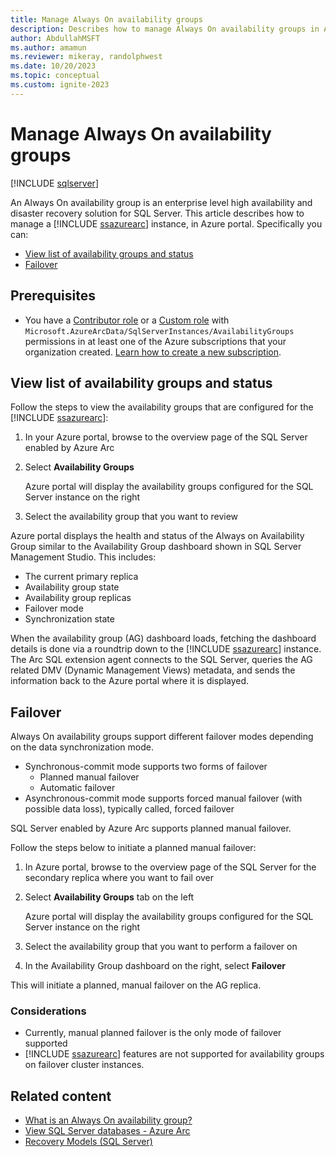 ```yaml
---
title: Manage Always On availability groups
description: Describes how to manage Always On availability groups in Azure portal
author: AbdullahMSFT
ms.author: amamun 
ms.reviewer: mikeray, randolphwest
ms.date: 10/20/2023
ms.topic: conceptual
ms.custom: ignite-2023
---
```


# Manage Always On availability groups

[!INCLUDE [sqlserver](../../includes/applies-to-version/sqlserver.md)]

An Always On availability group is an enterprise level high availability and disaster recovery solution for SQL Server. This article describes how to manage a [!INCLUDE [ssazurearc](../../includes/ssazurearc.md)] instance, in Azure portal. Specifically you can:

- [View list of availability groups and status](#view-list-of-availability-groups-and-status)
- [Failover](#failover)

## Prerequisites

- You have a [Contributor role](/azure/role-based-access-control/built-in-roles#contributor) or a [Custom role](/azure/role-based-access-control/custom-roles) with `Microsoft.AzureArcData/SqlServerInstances/AvailabilityGroups` permissions in at least one of the Azure subscriptions that your organization created. [Learn how to create a new subscription](/azure/cloud-adoption-framework/ready/azure-best-practices/initial-subscriptions).

## View list of availability groups and status

Follow the steps to view the availability groups that are configured for the [!INCLUDE [ssazurearc](../../includes/ssazurearc.md)]:

1. In your Azure portal, browse to the overview page of the SQL Server enabled by Azure Arc
1. Select **Availability Groups**

   Azure portal will display the availability groups configured for the SQL Server instance on the right

1. Select the availability group that you want to review

Azure portal displays the health and status of the Always on Availability Group similar to the Availability Group dashboard shown in SQL Server Management Studio. This includes:

- The current primary replica
- Availability group state
- Availability group replicas
- Failover mode
- Synchronization state

When the availability group (AG) dashboard loads, fetching the dashboard details is done via a roundtrip down to the [!INCLUDE [ssazurearc](../../includes/ssazurearc.md)] instance. The Arc SQL extension agent connects to the SQL Server, queries the AG related DMV (Dynamic Management Views) metadata, and sends the information back to the Azure portal where it is displayed.

## Failover

Always On availability groups support different failover modes depending on the data synchronization mode.

- Synchronous-commit mode supports two forms of failover
  - Planned manual failover
  - Automatic failover
- Asynchronous-commit mode supports forced manual failover (with possible data loss), typically called, forced failover

SQL Server enabled by Azure Arc supports planned manual failover.

Follow the steps below to initiate a planned manual failover:

1. In Azure portal, browse to the overview page of the SQL Server for the secondary replica where you want to fail over
1. Select **Availability Groups** tab on the left

   Azure portal will display the availability groups configured for the SQL Server instance on the right

1. Select the availability group that you want to perform a failover on
1. In the Availability Group dashboard on the right, select **Failover**

This will initiate a planned, manual failover on the AG replica.

### Considerations

- Currently, manual planned failover is the only mode of failover supported
- [!INCLUDE [ssazurearc](../../includes/ssazurearc.md)] features are not supported for availability groups on failover cluster instances.

## Related content

- [What is an Always On availability group?](../../database-engine/availability-groups/windows/overview-of-always-on-availability-groups-sql-server.md)
- [View SQL Server databases - Azure Arc](view-databases.md)
- [Recovery Models (SQL Server)](../../relational-databases/backup-restore/recovery-models-sql-server.md)
